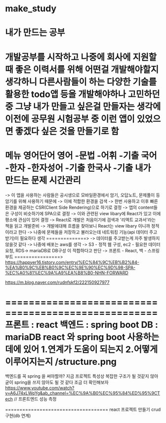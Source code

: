 # make_study
내가 만드는 공부
======================================================
개발공부를 시작하고 나중에 회사에 지원할 때 좋은 이력서를 위해
어떤걸 개발해야할지 생각하니 다른사람들이 하는 다양한 기술를 활용한 todo앱 등을 개발해야하나
고민하던중 그냥 내가 만들고 싶은걸 만들자는 생각에
이전에 공무원 시험공부 중 이런 앱이 있었으면 좋겠다 싶은 것을 만들기로 함
======================================================
메뉴
영어단어
영어
-문법
-어휘
-기출
국어
-한자
-한자성어
-기출
한국사
-기출
내가 만드는 문제
시간관리
======================================================
-> 이 앱을 사용하는 사람들은 공시생으로 모바일환경에서 암기, 오답노트, 문제풀이  등 암기를 위해 사용하기 때문에
-> 이에 적합한 환경을 검색 
-> 한번 사용하고 이후 빠른 환경을 제공하는 CSR(Client Side Rendering)으로 하기로 결정
-> 앱의 content들은 구성이 비슷하기에 SPA으로 결정
-> 이와 관련된 view libary에 React가 있고 이에 평소에 관심이 있어 결정
-> React로 개발은 처음이기에 검색과 '리액트 교과서'라는 책을 읽고 개발준비
-> 개발에대해 흐름을 찾아보니  React는 view libary 이니까 정적이라고 한다
-> 나중에 문제들을 저장하고 불러오는데 네트워킹 기능(api 데이터 주고 받기)이 필요하다 생각 
==============>
-> 데이터를 주고받는게 자주 발생하지 않을것 같다
-> 나중에 배포는 aws를 생각
-> S3 - 정적 웹 구성, ec2 - 필요한 데이터 요청, RDS-> mariaDB로 DB구성 이 적합하다고 판단
-> 프론트 - React, 백 - 스프링 부트 
================>
https://happyer16.tistory.com/entry/%EC%84%9C%EB%B2%84-%EA%B0%9C%EB%B0%9C%EC%9E%90%EC%9D%98-SPA-%EC%A0%81%EC%9A%A9%EA%B8%B0-NHN-FORWARD

https://m.blog.naver.com/rudnfskf2/222150927977

====================================================
프론트 : react
백엔드 : spring boot
DB : mariaDB
react 와 spring boot 사용하는데에 있어 
1.연계가 도움이 되는지 
2.어떻게 이루어지는지
/structure.png
==========================================
백엔드를 꼭 spring 을 써야할까?
지금 프로젝트 특성상 복잡한 구조가 될 것같지 않아 굳이 spring을 쓰지 않아도 될 것 같다
조금 더 확인해보자
https://www.youtube.com/watch?v=A6J74xLWqYg&ab_channel=%EC%9A%B0%EC%95%84%ED%95%9CTech  // 프론트엔드 성능 측정


====================================
react 프로젝트 만들기
crud 구현(db 연계)

 